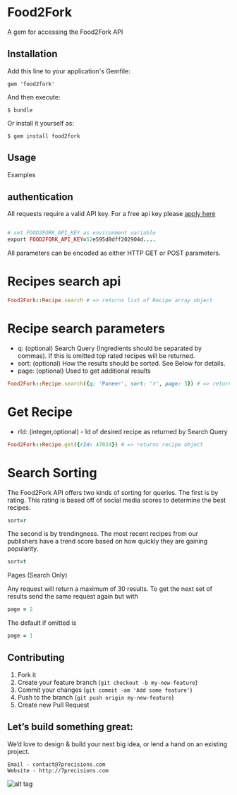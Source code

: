 # Food2Fork

A gem for accessing the Food2Fork API

## Installation

Add this line to your application's Gemfile:

    gem 'food2fork'

And then execute:

    $ bundle

Or install it yourself as:

    $ gem install food2fork

## Usage

Examples


## authentication

All requests require a valid API key. For a free api key please <a href='http://www.food2fork.com/about/api' data-target='self'>apply here</a>

```ruby

# set FOOD2FORK_API_KEY as environment variable
export FOOD2FORK_API_KEY=52e595d8dff202904d....

```

All parameters can be encoded as either HTTP GET or POST parameters.

# Recipes search api

```ruby
Food2Fork::Recipe.search # => returns list of Recipe array object
```

# Recipe search parameters

* q: (optional) Search Query (Ingredients should be separated by commas). If this is omitted top rated recipes will be returned.
* sort: (optional) How the results should be sorted. See Below for details.
* page: (optional) Used to get additional results

```ruby
Food2Fork::Recipe.search({q: 'Paneer', sort: 'r', page: 3}) # => returns list of Recipe array object
```

# Get Recipe

* rId: (integer,optional) - Id of desired recipe as returned by Search Query

```ruby
Food2Fork::Recipe.get({rId: 47024}) # => returns recipe object
```

# Search Sorting

The Food2Fork API offers two kinds of sorting for queries. The first is by rating. This rating is based off of social media scores to determine the best recipes.
```ruby
sort=r
```
The second is by trendingness. The most recent recipes from our publishers have a trend score based on how quickly they are gaining popularity.
```ruby
sort=t
```

Pages (Search Only)

Any request will return a maximum of 30 results. To get the next set of results send the same request again but with 
```ruby
page = 2 
```

The default if omitted is 
```ruby
page = 1
```

## Contributing

1. Fork it
2. Create your feature branch (`git checkout -b my-new-feature`)
3. Commit your changes (`git commit -am 'Add some feature'`)
4. Push to the branch (`git push origin my-new-feature`)
5. Create new Pull Request

## Let’s build something great:

We’d love to design & build your next big idea, or lend a hand on an existing project.

	Email - contact@7precisions.com
	Website - http://7precisions.com
	
![alt tag](https://www.google.com/a/cpanel/7precisions.com/images/logo.gif?alpha=1&service=google_default)